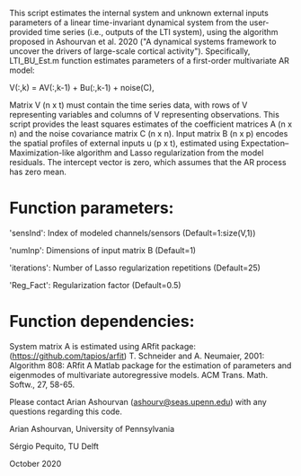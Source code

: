 This script estimates the internal system and unknown external inputs parameters of a linear time-invariant dynamical system from the user-provided time series (i.e., outputs of the LTI system), using the algorithm proposed in Ashourvan et al. 2020 ("A dynamical systems framework to uncover the drivers of large-scale cortical activity"). Specifically, LTI_BU_Est.m function estimates parameters of a first-order multivariate AR model: 

  V(:,k) = AV(:,k-1) + Bu(:,k-1) + noise(C),

Matrix V (n x t) must contain the time series data, with rows of V representing variables and columns of V representing observations. This script provides the least squares estimates of the coefficient matrices A (n x n) and the noise covariance matrix C (n x n). Input matrix B (n x p) encodes the spatial profiles of external inputs u (p x t), estimated using Expectation–Maximization-like algorithm and Lasso regularization from the model residuals. The intercept vector is zero, which assumes that the AR process has zero mean. 

# Function parameters:
 'sensInd': Index of modeled channels/sensors (Default=1:size(V,1)) 
 
 'numInp': Dimensions of input matrix B (Default=1)
 
 'iterations': Number of Lasso regularization repetitions (Default=25)
 
 'Reg_Fact': Regularization factor (Default=0.5)

# Function dependencies: 
 System matrix A is estimated using ARfit package:(https://github.com/tapios/arfit)
T. Schneider and A. Neumaier, 2001: Algorithm 808: ARfit A Matlab package for the estimation of parameters and eigenmodes of multivariate autoregressive models. ACM Trans. Math. Softw., 27, 58-65.

Please contact Arian Ashourvan (ashourv@seas.upenn.edu) with any questions regarding this code.
  
Arian Ashourvan, University of Pennsylvania
 
Sérgio Pequito, TU Delft
 
October 2020 


